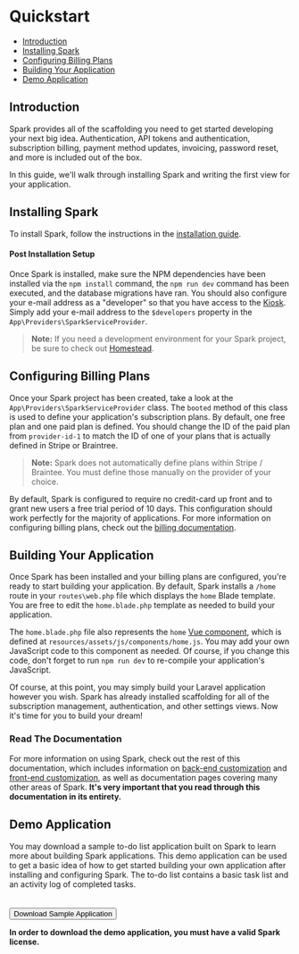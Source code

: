 # Quickstart

- [Introduction](#introduction)
- [Installing Spark](#installing-spark)
- [Configuring Billing Plans](#configuring-billing-plans)
- [Building Your Application](#building-your-application)
- [Demo Application](#demo-application)


<a name="introduction"></a>
## Introduction

Spark provides all of the scaffolding you need to get started developing your next big idea. Authentication, API tokens and authentication, subscription billing, payment method updates, invoicing, password reset, and more is included out of the box.

In this guide, we'll walk through installing Spark and writing the first view for your application.

<a name="installing-spark"></a>
## Installing Spark

To install Spark, follow the instructions in the [installation guide](/docs/4.0/installation).

#### Post Installation Setup

Once Spark is installed, make sure the NPM dependencies have been installed via the `npm install` command, the `npm run dev` command has been executed, and the database migrations have ran. You should also configure your e-mail address as a "developer" so that you have access to the [Kiosk](/docs/4.0/kiosk). Simply add your e-mail address to the `$developers` property in the `App\Providers\SparkServiceProvider`.

> **Note:** If you need a development environment for your Spark project, be sure to check out [Homestead](https://laravel.com/docs/homestead).

<a name="configuring-billing-plans"></a>
## Configuring Billing Plans

Once your Spark project has been created, take a look at the `App\Providers\SparkServiceProvider` class. The `booted` method of this class is used to define your application's subscription plans. By default, one free plan and one paid plan is defined. You should change the ID of the paid plan from `provider-id-1` to match the ID of one of your plans that is actually defined in Stripe or Braintree.

> **Note:** Spark does not automatically define plans within Stripe / Braintee. You must define those manually on the provider of your choice.

By default, Spark is configured to require no credit-card up front and to grant new users a free trial period of 10 days. This configuration should work perfectly for the majority of applications. For more information on configuring billing plans, check out the [billing documentation](/docs/4.0/billing).

<a name="building-your-application"></a>
## Building Your Application

Once Spark has been installed and your billing plans are configured, you're ready to start building your application. By default, Spark installs a `/home` route in your `routes\web.php` file which displays the `home` Blade template. You are free to edit the `home.blade.php` template as needed to build your application.

The `home.blade.php` file also represents the `home` [Vue component](https://vuejs.org), which is defined at `resources/assets/js/components/home.js`. You may add your own JavaScript code to this component as needed. Of course, if you change this code, don't forget to run `npm run dev` to re-compile your application's JavaScript.

Of course, at this point, you may simply build your Laravel application however you wish. Spark has already installed scaffolding for all of the subscription management, authentication, and other settings views. Now  it's time for you to build your dream!

### Read The Documentation

For more information on using Spark, check out the rest of this documentation, which includes information on [back-end customization](/docs/4.0/customization) and [front-end customization](/docs/4.0/client-customization), as well as documentation pages covering many other areas of Spark. **It's very important that you read through this documentation in its entirety.**

<a name="demo-application"></a>
## Demo Application

You may download a sample to-do list application built on Spark to learn more about building Spark applications. This demo application can be used to get a basic idea of how to get started building your own application after installing and configuring Spark. The to-do list contains a basic task list and an activity log of completed tasks.

<div markdown="0">
<a href="/sample/download">
<button class="btn btn-info" style="margin-top: 20px;">
    <i class="fa fa-btn fa-cloud-download"></i>Download Sample Application
</button>
</a>
</div>

**In order to download the demo application, you must have a valid Spark license.**
